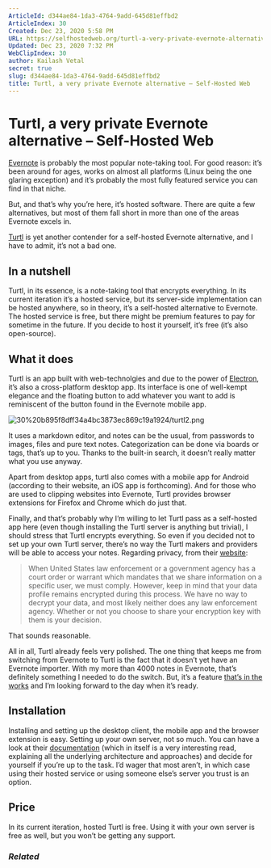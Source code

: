 ```yaml
---
ArticleId: d344ae84-1da3-4764-9add-645d81effbd2
ArticleIndex: 30
Created: Dec 23, 2020 5:58 PM
URL: https://selfhostedweb.org/turtl-a-very-private-evernote-alternative/
Updated: Dec 23, 2020 7:32 PM
WebClipIndex: 30
author: Kailash Vetal
secret: true
slug: d344ae84-1da3-4764-9add-645d81effbd2
title: Turtl, a very private Evernote alternative – Self-Hosted Web
---
```

#  Turtl, a very private Evernote alternative – Self-Hosted Web
[Evernote](https://evernote.com/) is probably the most popular note-taking tool. For good reason: it’s been around for ages, works on almost all platforms (Linux being the one glaring exception) and it’s probably the most fully featured service you can find in that niche.

But, and that’s why you’re here, it’s hosted software. There are quite a few alternatives, but most of them fall short in more than one of the areas Evernote excels in.

[Turtl](http://turtlapp.com/) is yet another contender for a self-hosted Evernote alternative, and I have to admit, it’s not a bad one.

## In a nutshell

Turtl, in its essence, is a note-taking tool that encrypts everything. In its current iteration it’s a hosted service, but its server-side implementation can be hosted anywhere, so in theory, it’s a self-hosted alternative to Evernote. The hosted service is free, but there might be premium features to pay for sometime in the future. If you decide to host it yourself, it’s free (it’s also open-source).

## What it does

Turtl is an app built with web-technolgies and due to the power of [Electron](https://github.com/electron/electron), it’s also a cross-platform desktop app. Its interface is one of well-kempt elegance and the floating button to add whatever you want to add is reminiscent of the button found in the Evernote mobile app.

![30%20b895f8dff34a4bc3873ec869c19a1924/turtl2.png](30%20b895f8dff34a4bc3873ec869c19a1924/turtl2.png)

It uses a markdown editor, and notes can be the usual, from passwords to images, files and pure text notes. Categorization can be done via boards or tags, that’s up to you. Thanks to the built-in search, it doesn’t really matter what you use anyway.

Apart from desktop apps, turtl also comes with a mobile app for Android (according to their website, an iOS app is forthcoming). And for those who are used to clipping websites into Evernote, Turtl provides browser extensions for Firefox and Chrome which do just that.

Finally, and that’s probably why I’m willing to let Turtl pass as a self-hosted app here (even though installing the Turtl server is anything but trivial), I should stress that Turtl encrypts everything. So even if you decided not to set up your own Turtl server, there’s no way the Turtl makers and providers will be able to access your notes. Regarding privacy, from their [website](https://turtlapp.com/privacy/):

> When United States law enforcement or a government agency has a court order or warrant which mandates that we share information on a specific user, we must comply. However, keep in mind that your data profile remains encrypted during this process. We have no way to decrypt your data, and most likely neither does any law enforcement agency. Whether or not you choose to share your encryption key with them is your decision.

That sounds reasonable.

All in all, Turtl already feels very polished. The one thing that keeps me from switching from Evernote to Turtl is the fact that it doesn’t yet have an Evernote importer. With my more than 4000 notes in Evernote, that’s definitely something I needed to do the switch. But, it’s a feature [that’s in the works](https://groups.google.com/forum/#!topic/turtl/y_-ownFVLgA) and I’m looking forward to the day when it’s ready.

## Installation

Installing and setting up the desktop client, the mobile app and the browser extension is easy. Setting up your own server, not so much. You can have a look at their [documentation](https://turtlapp.com/docs/) (which in itself is a very interesting read, explaining all the underlying architecture and approaches) and decide for yourself if you’re up to the task. I’d wager that most aren’t, in which case using their hosted service or using someone else’s server you trust is an option.

## Price

In its current iteration, hosted Turtl is free. Using it with your own server is free as well, but you won’t be getting any support.

### *Related*
